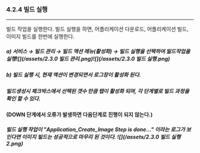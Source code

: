 ### 4.2.4 빌드 실행

---

빌드 작업을 실행한다. 빌드 실행을 하면, 어플리케이션 다운로드, 어플리케이션 빌드, 이미지 빌드를 한번에 실행한다.

##### **a\)    서비스 **→** 빌드 관리 **→ 빌드 액션 메뉴\(활성화\) → 빌드 실행을** 선택하여 빌드작업을 실행**![](/assets/2.3.0 빌드 관리.png)![](/assets/2.3.0 빌드 실행.png)

##### b\)    빌드 실행 시, 현재 액션이 변경되면서 로그창이 활성화 된다.

##### 빌드생성시 체크박스에서 선택된  갯수 만큼 탭이 활성화 되며, 각 단계별로 빌드 과정을 확인 할 수 있다.

**\(DOWN 단계에서 오류가 발생하면 다음단계로 진행이 되지 않는다.\)**

##### 빌드 실행 작업이 "Application\_Create\_Image Step is done..." 이라는 로그가 보인다면 이미지 빌드는 성공적으로 마무리 된 것이다. ![](/assets/2.3.0 빌드 실행2.png)

##### 

##### 




